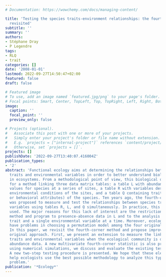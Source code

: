```yaml
---
# Documentation: https://wowchemy.com/docs/managing-content/

title: 'Testing the species traits-environment relationships: the fourth-corner problem
  revisited'
subtitle: ''
summary: ''
authors:
- Stéphane Dray
- P Legendre
tags:
- RLQ
- trait
categories: []
date: '2008-01-01'
lastmod: 2022-09-27T14:50:47+02:00
featured: false
draft: false

# Featured image
# To use, add an image named `featured.jpg/png` to your page's folder.
# Focal points: Smart, Center, TopLeft, Top, TopRight, Left, Right, BottomLeft, Bottom, BottomRight.
image:
  caption: ''
  focal_point: ''
  preview_only: false

# Projects (optional).
#   Associate this post with one or more of your projects.
#   Simply enter your project's folder or file name without extension.
#   E.g. `projects = ["internal-project"]` references `content/project/deep-learning/index.md`.
#   Otherwise, set `projects = []`.
projects: []
publishDate: '2022-09-27T13:40:07.416004Z'
publication_types:
- '2'
abstract: 'Functional ecology aims at determining the relationships between species
  traits and environmental variables in order to better understand biological processes
  in ecosystems. From a methodological point of view, this biological objective calls
  for a method linking three data matrix tables: a table L with abundance or presence-absence
  values for species at a series of sites, a table R with variables describing the
  environmental conditions of the sites, and a table Q containing traits (e.g., morphological
  or behavioral attributes) of the species. Ten years ago, the fourth-corner method
  was proposed to measure and test the relationships between species traits and environmental
  variables using tables R, L, and Q simultaneously. In practice, this method is rarely
  used. The major reasons for this lack of interest are the restriction of the original
  method and program to presence-absence data in L and to the analysis of a single
  trait and a single environmental variable at a time. Moreover, ecologists often
  have problems in choosing a permutation model among the four originally proposed.
  In this paper, we revisit the fourth-corner method and propose improvements to the
  original approach. First, we present an extension to measure the link between species
  traits and environmental variables when the ecological community is described by
  abundance data. A new multivariate fourth-corner statistic is also proposed. Then,
  using numerical simulations, we discuss and evaluate the existing testing procedures.
  A new two-step testing procedure is presented. We hope that these elements will
  help ecologists use the best possible methodology to analyze this type of ecological
  problem.'
publication: '*Ecology*'
---
```

